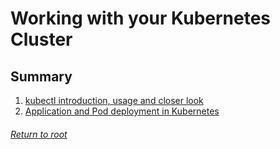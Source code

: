 # Working with your Kubernetes Cluster

## Summary

1. [kubectl introduction, usage and closer look](01kubectlIntroUsageCloser.md)
2. [Application and Pod deployment in Kubernetes](02applicationPodDeployment.md)

###### [Return to root](https://github.com/l12f3r/CKAstudy/)